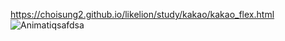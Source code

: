https://choisung2.github.io/likelion/study/kakao/kakao_flex.html
![Animatiqsafdsa](https://user-images.githubusercontent.com/92927950/141796409-8997a5bc-1b47-42ab-acd1-2979a5271303.gif)
